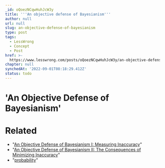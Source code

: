 ```yaml
---
_id: oQoezNCqwHuhJcW3y
title: '''An objective defense of Bayesianism'''
author: null
url: null
slug: an-objective-defense-of-bayesianism
type: post
tags:
  - LessWrong
  - Concept
  - Post
href: >-
  https://www.lesswrong.com/posts/oQoezNCqwHuhJcW3y/an-objective-defense-of-bayesianism
chapter: null
synchedAt: '2022-09-01T08:18:29.412Z'
status: todo
---
```


# 'An Objective Defense of Bayesianism'


# Related


- "[An Objective Defense of Bayesianism I: Measuring Inaccuracy](http://commonsenseatheism.com/wp-content/uploads/2011/09/Leitgeb-Pettigrew-An-objective-justification-of-Bayesianism-I-measuring-inaccuracy.pdf)"
- "[An Objective Defense of Bayesianism II: The Consequences of Minimizing Inaccuracy](http://commonsenseatheism.com/wp-content/uploads/2011/09/Leitgeb-Pettigrew-An-objective-justification-of-Bayesianism-II-the-consequences-of-minimizing-inaccuracy.pdf)"
- "[probability](http://eis.bris.ac.uk/~rp3959/papers/interpsprobart6.pdf)"